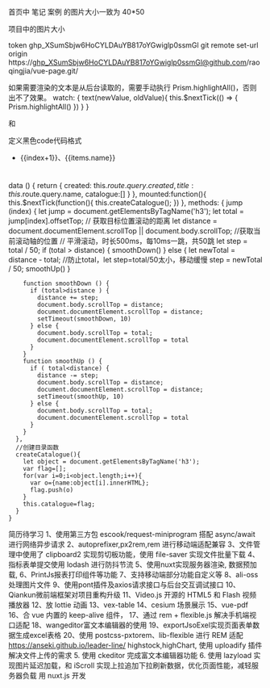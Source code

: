 
首页中 笔记 案例 的图片大小一致为 40*50

项目中的图片大小

token  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
git remote set-url origin https://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@github.com/raoqingjia/vue-page.git/




如果需要渲染的文本是从后台读取的，需要手动执行 Prism.highlightAll()，否则出不了效果。
watch: {
	text(newValue, oldValue){
		this.$nextTick(() => {
			Prism.highlightAll()
		})
	}
}



<p class="language-bg"> 和 <p class="pre-cmd"> 定义黑色code代码格式



<ul class="catalogue clearfix">
  <li v-for="(items,index) in catalogue"  :key="index" ><a @click="jump(index)">{{index+1}}、{{items.name}}</a></li>
</ul>
<h3></h3>
<pre></pre>

 data () {
      return {
        created: this.$route.query.created,
        title: this.$route.query.name,
        catalogue:[]
      }
    },
    mounted:function(){
      this.$nextTick(function(){
        this.createCatalogue();
      })
    },
    methods: {
      jump (index) {
        let jump = document.getElementsByTagName('h3');
        let total = jump[index].offsetTop;  // 获取目标位置滚动的距离
        let distance = document.documentElement.scrollTop || document.body.scrollTop; //获取当前滚动轴的位置
        // 平滑滚动，时长500ms，每10ms一跳，共50跳
        let step = total / 50;
        if (total > distance) {
          smoothDown()
        } else {
          let newTotal = distance - total;  //防止total，let step=total/50太小，移动缓慢
          step = newTotal / 50;
          smoothUp()
        }

        function smoothDown () {
          if (total>distance ) {
            distance += step;
            document.body.scrollTop = distance;
            document.documentElement.scrollTop = distance;
            setTimeout(smoothDown, 10)
          } else {
            document.body.scrollTop = total;
            document.documentElement.scrollTop = total
          }
        }
        function smoothUp () {
          if ( total<distance) {
            distance -= step;
            document.body.scrollTop = distance;
            document.documentElement.scrollTop = distance;
            setTimeout(smoothUp, 10)
          } else {
            document.body.scrollTop = total;
            document.documentElement.scrollTop = total
          }
        }
      },
      //创建目录函数
      createCatalogue(){
        let object = document.getElementsByTagName('h3');
        var flag=[];
        for(var i=0;i<object.length;i++){
          var o={name:object[i].innerHTML};
          flag.push(o)
        }
        this.catalogue=flag;
      }
    }



简历待学习
1、使用第三方包 escook/request-miniprogram 搭配 async/await 进行网络异步请求
2、autoprefixer,px2rem,rem 进行移动端适配兼容
3、文件管理中使用了 clipboard2 实现剪切板功能，使用 file-saver 实现文件批量下载
4、指标表单提交使用 lodash 进行防抖节流
5、使用nuxt实现服务器渲染, 数据预加载,
6、PrintJs报表打印组件等功能
7、支持移动端部分功能自定义等
8、ali-oss处理图片文件
9、使用pont插件及axios请求接口与后台交互调试接口
10、Qiankun微前端框架对项目重构升级
11、Video.js 开源的 HTML5 和 Flash 视频播放器
12、放 lottie 动画
13、vex-table
14、cesium 场景展示
15、vue-pdf
16、合 vue 内置的 keep-alive 组件，
17、通过 rem + flexible.js 解决手机端视口适配
18、wangeditor富文本编辑器的使用
19、exportJsoExel实现页面表单数据生成excel表格
20、使用 postcss-pxtorem、lib-flexible 进行 REM 适配
https://anseki.github.io/leader-line/
highstock,highChart,
使用 uploadify 插件解决文件上传的需求
5. 使用 ckeditor 完成富文本编辑器功能
6. 使用 lazyload 实现图片延迟加载，和 iScroll 实现上拉追加下拉刷新数据，优化页面性能，减轻服务器负载
用 nuxt.js 开发
